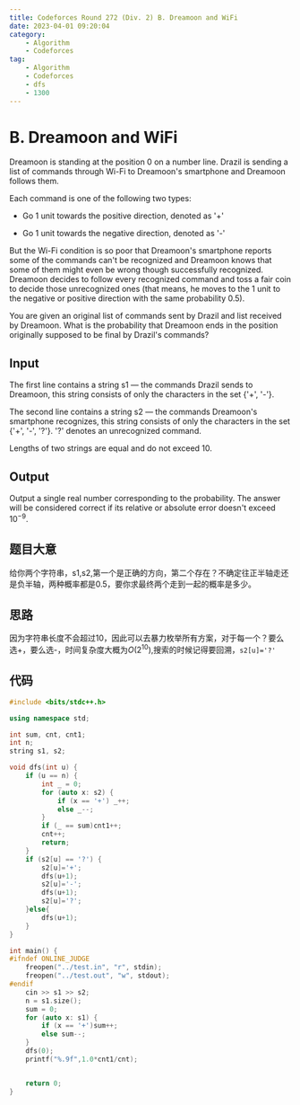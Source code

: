 ```yaml
---
title: Codeforces Round 272 (Div. 2) B. Dreamoon and WiFi
date: 2023-04-01 09:20:04
category: 
    - Algorithm
    - Codeforces
tag:
    - Algorithm
    - Codeforces
    - dfs
    - 1300
---
```


# B. Dreamoon and WiFi

Dreamoon is standing at the position 0 on a number line. Drazil is sending a list of commands through Wi-Fi to Dreamoon's smartphone and Dreamoon follows them.

Each command is one of the following two types:

+ Go 1 unit towards the positive direction, denoted as '+' 

+ Go 1 unit towards the negative direction, denoted as '-' 

But the Wi-Fi condition is so poor that Dreamoon's smartphone reports some of the commands can't be recognized and Dreamoon knows that some of them might even be wrong though successfully recognized. Dreamoon decides to follow every recognized command and toss a fair coin to decide those unrecognized ones (that means, he moves to the 1 unit to the negative or positive direction with the same probability 0.5).

You are given an original list of commands sent by Drazil and list received by Dreamoon. What is the probability that Dreamoon ends in the position originally supposed to be final by Drazil's commands?

## Input

The first line contains a string s1 — the commands Drazil sends to Dreamoon, this string consists of only the characters in the set {'+', '-'}.

The second line contains a string s2 — the commands Dreamoon's smartphone recognizes, this string consists of only the characters in the set {'+', '-', '?'}. '?' denotes an unrecognized command.

Lengths of two strings are equal and do not exceed 10.

## Output

Output a single real number corresponding to the probability. The answer will be considered correct if its relative or absolute error doesn't exceed $10^{-9}$.



## 题目大意

给你两个字符串，s1,s2,第一个是正确的方向，第二个存在？不确定往正半轴走还是负半轴，两种概率都是0.5，要你求最终两个走到一起的概率是多少。

## 思路

因为字符串长度不会超过10，因此可以去暴力枚举所有方案，对于每一个？要么选+，要么选-，时间复杂度大概为$O(2^{10})$,搜索的时候记得要回溯，`s2[u]='?'`

## 代码

```cpp
#include <bits/stdc++.h>

using namespace std;

int sum, cnt, cnt1;
int n;
string s1, s2;

void dfs(int u) {
    if (u == n) {
        int _ = 0;
        for (auto x: s2) {
            if (x == '+') _++;
            else _--;
        }
        if (_ == sum)cnt1++;
        cnt++;
        return;
    }
    if (s2[u] == '?') {
        s2[u]='+';
        dfs(u+1);
        s2[u]='-';
        dfs(u+1);
        s2[u]='?';
    }else{
        dfs(u+1);
    }
}

int main() {
#ifndef ONLINE_JUDGE
    freopen("../test.in", "r", stdin);
    freopen("../test.out", "w", stdout);
#endif
    cin >> s1 >> s2;
    n = s1.size();
    sum = 0;
    for (auto x: s1) {
        if (x == '+')sum++;
        else sum--;
    }
    dfs(0);
    printf("%.9f",1.0*cnt1/cnt);


    return 0;
}
```

